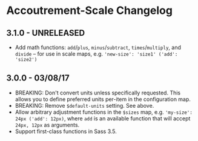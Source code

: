 Accoutrement-Scale Changelog
============================


3.1.0 - UNRELEASED
------------------
- Add math functions:
  `add`/`plus`, `minus`/`subtract`, `times`/`multiply`, and `divide` –
  for use in scale maps, e.g. `'new-size': 'size1' ('add': 'size2')`


3.0.0 - 03/08/17
----------------
- BREAKING: Don't convert units unless specifically requested.
  This allows you to define preferred units per-item
  in the configuration map.
- BREAKING: Remove `$default-units` setting. See above.
- Allow arbitrary adjustment functions
  in the `$sizes` map,
  e.g. `'my-size': 24px ('add': 12px)`,
  where `add` is an available function
  that will accept `24px, 12px` as arguments.
- Support first-class functions in Sass 3.5.
